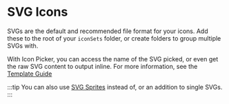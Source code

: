 # SVG Icons

SVGs are the default and recommended file format for your icons. Add these to the root of your `iconSets` folder, or create folders to group multiple SVGs with.

With Icon Picker, you can access the name of the SVG picked, or even get the raw SVG content to output inline. For more information, see the [Template Guide](docs:template-guides/rendering-icons)

:::tip
You can also use [SVG Sprites](docs:feature-tour/svg-icons) instead of, or an addition to single SVGs.
:::
